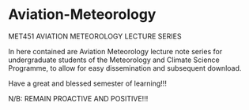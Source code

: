# Aviation-Meteorology
MET451 AVIATION METEOROLOGY LECTURE SERIES

In here contained are Aviation Meteorology lecture note series for undergraduate students of the Meteorology and Climate Science Programme, to allow for easy dissemination and subsequent download.

Have a great and blessed semester of learning!!!



N/B:  REMAIN PROACTIVE AND POSITIVE!!!
